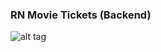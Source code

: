 ### RN Movie Tickets (Backend)

![alt tag](http://rationalappdev.com/wp-content/uploads/2017/01/Screenshot-2017-01-31-08.21.44.png)
